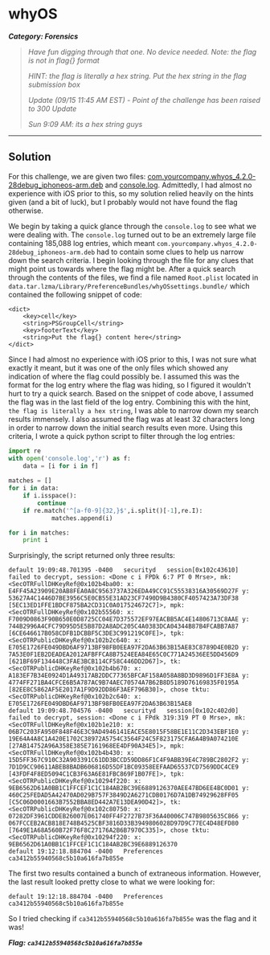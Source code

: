 # whyOS
***Category: Forensics***
> *Have fun digging through that one. No device needed.*
> *Note: the flag is not in flag{} format*
> 
> *HINT: the flag is literally a hex string. Put the hex string in the flag submission box*
> 
> *Update (09/15 11:45 AM EST) - Point of the challenge has been raised to 300 Update*
>
> *Sun 9:09 AM: its a hex string guys*
***
## Solution
For this challenge, we are given two files: [com.yourcompany.whyos_4.2.0-28debug_iphoneos-arm.deb](com.yourcompany.whyos_4.2.0-28debug_iphoneos-arm.deb) and [console.log](console.log). Admittedly, I had almost no experience with iOS prior to this, so my solution relied heavily on the hints given (and a bit of luck), but I probably would not have found the flag otherwise.

We begin by taking a quick glance through the `console.log` to see what we were dealing with. The `console.log` turned out to be an extremely large file containing 185,088 log entries, which meant `com.yourcompany.whyos_4.2.0-28debug_iphoneos-arm.deb` had to contain some clues to help us narrow down the search criteria. I begin looking through the file for any clues that might point us towards where the flag might be. After a quick search through the contents of the files, we find a file named `Root.plist` located in `data.tar.lzma/Library/PreferenceBundles/whyOSsettings.bundle/` which contained the following snippet of code:

	<dict>
		<key>cell</key>
		<string>PSGroupCell</string>
		<key>footerText</key>
        <string>Put the flag{} content here</string>
	</dict>
	
Since I had almost no experience with iOS prior to this, I was not sure what exactly it meant, but it was one of the only files which showed any indication of where the flag could possibly be. I assumed this was the format for the log entry where the flag was hiding, so I figured it wouldn't hurt to try a quick search. Based on the snippet of code above, I assumed the flag was in the last field of the log entry. Combining this with the hint, `the flag is literally a hex string`, I was able to narrow down my search results immensely. I also assumed the flag was at least 32 characters long in order to narrow down the initial search results even more. Using this criteria, I wrote a quick python script to filter through the log entries:
```python
import re
with open('console.log','r') as f:
    data = [i for i in f]
    
matches = []
for i in data:
    if i.isspace():
        continue
    if re.match('^[a-f0-9]{32,}$',i.split()[-1],re.I):
            matches.append(i)

for i in matches:
    print i
```
Surprisingly, the script returned only three results:
```
default 19:09:48.701395 -0400   securityd   session[0x102c43610] failed to decrypt, session: <Done c i FPDk 6:7 PT 0 Mrse>, mk: <SecOTRFullDHKeyRef@0x102b4ba00: x: E4FF45A23909E20AB8FEA0A8C9563737A326EDA49CC91C55538316A30569D27F y: 53627A4C1446D7BE3956C5E0CB55E31AD23CF7490D9B4380CF4057423A73DF38 [5EC13ED1FFE1BDCF875BA2CD31C0A017524672C7]>, mpk: <SecOTRFullDHKeyRef@0x102b55560: x: F7009D0863F90B650E0D8725CC04E7D375572EF97EACBB5AC4E14806713C8AAE y: 744B2996A4CFC79D95D5E5B87D2A8ADC205C4A0383DCA04344B87B4FCABB7A87 [6CE646617B058CDFB1DCBBF5C3DE3C991219C0FE]>, tpk: <SecOTRPublicDHKeyRef@0x102b2c640: x: E705E1726FE049DBD6AF9713BF98FB0EEA97F2DA63B63B15AE83C8789D4E0B2D y: 7A53E0F1EB2DEADEA2012AFBFFCA8B7524EEA84E65C0C771A24536EE5DD456D9 [621BF69F134448C3FAE3BCB114CF58C446DD2D67]>, tk: <SecOTRPublicDHKeyRef@0x102b4b670: x: A183EF7B34E0924D1A49317AB2DDC77365BFCAF158A058A8BD3D9896D1FF3E8A y: 4774FF271BA4CFCE6B5A787AC9B74AEC70574A7B62B8D5189D76169835F0195A [82EE8C5862AF5E2017A1F9D92DD86F3AEF796B30]>, chose tktu: <SecOTRPublicDHKeyRef@0x102b2c640: x: E705E1726FE049DBD6AF9713BF98FB0EEA97F2DA63B63B15AE8
default 19:09:48.704576 -0400   securityd   session[0x102c402d0] failed to decrypt, session: <Done c i FPdk 319:319 PT 0 Mrse>, mk: <SecOTRFullDHKeyRef@0x102b1e210: x: 06B7C203FA950F848F46E3C9AD4946141EACE5E8015F58BE1E11C2D343EBF1E0 y: 19E64A4A8C1A420E1702C38972A5754C3564F24C5F823175CFA6A4B9A074210E [27AB14752A96A358E385E7161968EE4DF90A34E5]>, mpk: <SecOTRFullDHKeyRef@0x102b4b430: x: 15D5FF367C910C32A903391C61DD3BCCD59DD86F1C4F9ABB39E4C789BC2802F2 y: 7D1D9CC90611ABEB8BADB606816D55DF1BC09358EEFAAD65537CD7569DDC4CE9 [43FDF4F8ED5094C1CB3F63A6E81FBC869F1B07FE]>, tpk: <SecOTRPublicDHKeyRef@0x10294f220: x: 9EB6562D61A0BB1C1FFCEF1C1C184AB2BC39E6889126370AEE47BD6EE4BC0D01 y: 460C25FEDAD5A42470AD029B757F3849D2A6271CDB0176D7A1DB74929628FF05 [C5C06D0001663B7552BBA8ED442A7E13DEA90D42]>, tk: <SecOTRPublicDHKeyRef@0x102c80750: x: 07282DF3961CDDEB26007E061740FF4F2727B73F36A40006C747B9805635C866 y: 067FCCEB2ACB818E748B4525CBF3816D33B3949806028D97D9C77EC4D48EFD80 [7649E1A68A560B72F76F8C27176A2B6B7970C335]>, chose tktu: <SecOTRPublicDHKeyRef@0x10294f220: x: 9EB6562D61A0BB1C1FFCEF1C1C184AB2BC39E6889126370
default 19:12:18.884704 -0400   Preferences ca3412b55940568c5b10a616fa7b855e
```

The first two results contained a bunch of extraneous information. However, the last result looked pretty close to what we were looking for:

`default 19:12:18.884704 -0400   Preferences ca3412b55940568c5b10a616fa7b855e`

So I tried checking if `ca3412b55940568c5b10a616fa7b855e` was the flag and it was!

***Flag: `ca3412b55940568c5b10a616fa7b855e`***
